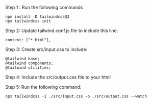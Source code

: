 Step 1 : Run the following commands

```
npm install -D tailwindcss@3
npx tailwindcss init
```

Step 2: Update tailwind.conf.js file to include this line:

```
content: ["*.html"],
```

Step 3: Create src/input.css to include:

```
@tailwind base;
@tailwind components;
@tailwind utilities;
```
Step 4: Include the src/output.css file to your html 

Step 5: Run the following command:

```
npx tailwindcss -i ./src/input.css -o ./src/output.css --watch
```


